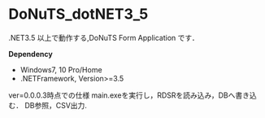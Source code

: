 # DoNuTS_dotNET3_5
.NET3.5 以上で動作する,DoNuTS Form Application です．


<b>
Dependency
</b>
<ul>
<li>
Windows7, 10 Pro/Home
</li>
<li>
.NETFramework, Version>=3.5
</li>
</ul>


ver=0.0.0.3時点での仕様
main.exeを実行し，RDSRを読み込み，DBへ書き込む．
DB参照，CSV出力.
